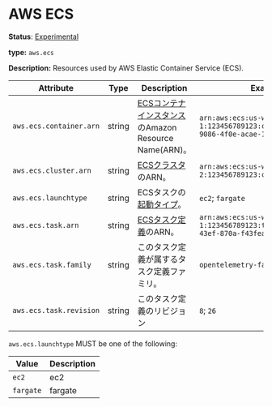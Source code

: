 # AWS ECS

**Status**: [Experimental](../../../../document-status.md)

**type:** `aws.ecs`

**Description:** Resources used by AWS Elastic Container Service (ECS).

<!-- semconv aws.ecs -->
| Attribute  | Type | Description  | Examples  | Required |
|---|---|---|---|---|
| `aws.ecs.container.arn` | string | [ECSコンテナインスタンス](https://docs.aws.amazon.com/AmazonECS/latest/developerguide/ECS_instances.html)のAmazon Resource Name(ARN)。 | `arn:aws:ecs:us-west-1:123456789123:container/32624152-9086-4f0e-acae-1a75b14fe4d9` | No |
| `aws.ecs.cluster.arn` | string | [ECSクラスタ](https://docs.aws.amazon.com/AmazonECS/latest/developerguide/clusters.html)のARN。 | `arn:aws:ecs:us-west-2:123456789123:cluster/my-cluster` | No |
| `aws.ecs.launchtype` | string | ECSタスクの[起動タイプ](https://docs.aws.amazon.com/AmazonECS/latest/developerguide/launch_types.html)。 | `ec2`; `fargate` | No |
| `aws.ecs.task.arn` | string | [ECSタスク定義](https://docs.aws.amazon.com/AmazonECS/latest/developerguide/task_definitions.html)のARN。 | `arn:aws:ecs:us-west-1:123456789123:task/10838bed-421f-43ef-870a-f43feacbbb5b` | No |
| `aws.ecs.task.family` | string | このタスク定義が属するタスク定義ファミリ。 | `opentelemetry-family` | No |
| `aws.ecs.task.revision` | string | このタスク定義のリビジョン | `8`; `26` | No |

`aws.ecs.launchtype` MUST be one of the following:

| Value  | Description |
|---|---|
| `ec2` | ec2 |
| `fargate` | fargate |
<!-- endsemconv -->
